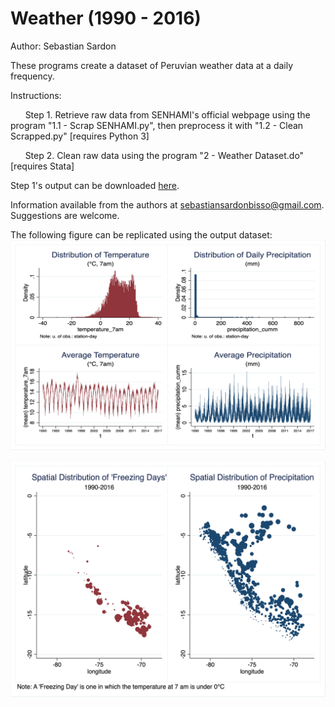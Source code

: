 # Weather (1990 - 2016)
Author: Sebastian Sardon

These programs create a dataset of Peruvian weather data at a daily frequency.

Instructions:

&nbsp;&nbsp;&nbsp;&nbsp;&nbsp;&nbsp;Step 1. Retrieve raw data from SENHAMI's official webpage using the program "1.1 - Scrap SENHAMI.py", then preprocess it with "1.2 - Clean Scrapped.py" [requires Python 3] 
    
&nbsp;&nbsp;&nbsp;&nbsp;&nbsp;&nbsp;Step 2. Clean raw data using the program "2 - Weather Dataset.do" [requires Stata]

Step 1's output can be downloaded [here](https://www.dropbox.com/sh/z9igeu8g1tu37fx/AADkyefvuqyjRrrDhGPVh2LXa?dl=0).

Information available from the authors at sebastiansardonbisso@gmail.com. Suggestions are welcome.

The following figure can be replicated using the output dataset:
![](images/1_4panels.png)

![](images/2_maps.png)
